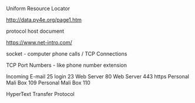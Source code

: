 Uniform Resource Locator

http://data.py4e.org/page1.htm

protocol   host      document

https://www.net-intro.com/


socket - computer phone calls / TCP Connections

TCP Port Numbers - like phone number extension

Incoming E-mail    25
login              23
Web Server         80
Web Server        443 https
Personal Mali Box 109
Personal Mali Box 110

HyperText Transfer Protocol